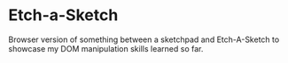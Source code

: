 # Etch-a-Sketch
Browser version of something between a sketchpad and Etch-A-Sketch to showcase my DOM manipulation skills learned so far.
